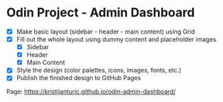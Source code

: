 # Odin Project - Admin Dashboard

- [X] Make basic layout (sidebar - header - main content) using Grid
- [X] Fill out the whole layout using dummy content and placeholder images
  - [X] Sidebar
  - [X] Header
  - [X] Main Content
- [X] Style the design (color palettes, icons, images, fonts, etc.)
- [X] Publish the finished design to GitHub Pages

Page: https://kristijanturic.github.io/odin-admin-dashboard/
